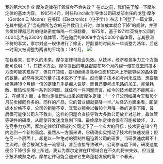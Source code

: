 我的第六次作业
                        摩尔定律在IT领域会不会失效？
    在此之前，我们先了解一下摩尔定律的基本内容。
    1965年4月，时任Fairchild半导体公司研发部主任的戈登·摩尔（Gordon E. Moore）在美国《Electronics（电子学）》杂志上刊登了一篇文章，在其中提出了”当电路所包含的元件数目上升时，单位成本就会下降”的规律，并预言微处理器芯片的电路密度每隔一年将翻番。 
1975年，基于1971年英特尔公司的4004芯片有2300个晶体管，而在随后的8008中含有5000个晶体管，与其预测不符的事实，摩尔对这一规律进行了修正，将翻番的时间从一年调整为两年，后这一时间又被调整为两者的平均值：18个月。
![](https://img-blog.csdn.net/20171112232140842?watermark/2/text/aHR0cDovL2Jsb2cuY3Nkbi5uZXQvemh5dXVr/font/5a6L5L2T/fontsize/400/fill/I0JBQkFCMA==/dissolve/70/gravity/SouthEast)

在我看来，在不久的未来，摩尔定律可能会失效。从技术，经济和竞争力三个方面都可说明：
1，在技术方面，摩尔提出的电路密度在18个月内翻一倍在过去的技术方面可能实现得了，但在IT领域，要想继续提高单位面积芯片上所能容纳的晶体管的数量，必然与未来的量子技术脱不了干系，然而量子技术如今尚未成熟，想要继续保持18个月翻一倍的定律几乎是痴人说梦。而且还要考虑电路的加工、能量耗散、散热性能等一系列的问题。就任何一件问题而言，如今的技术都还不能解决。
2，在经济方面，由摩尔定律衍生出来的反摩尔定律：“一个IT公司如果今天和18个月前卖掉同样多的、同样的产品，它的营业额就要降一半。”从经济方面来看，即使成本价格不变，公司的销量不变，其营业额会以每18个月降一番的速率下降，最后很可能使公司入不敷出。这样的问题会直接导致大多数公司放弃对芯片，晶体管等硬件的研发，从而使开发速度急剧下降。最终摩尔定律会很有可能被破坏，
3，在竞争力方面，摩尔定律给IT领域的公司定下了一个宏大的目标：技术要在18个月内达到一个新的高度。虽然从一方面来讲，它确确实实推动了技术的快速发展；但在另一个层面上，却是以一种绝对的强制性逼迫着公司的研发。当研发速度跟不上主流时，便会被淘汰出一流领域，甚至直接导致破产。公司参与度下降，研发速度便会下降很多
        综上所述，我认为摩尔定律在IT领域会在不久的将来失效。但当量子技术成熟之时，摩尔定律可能会迎来它生命蓬勃发展的第二个春天。
